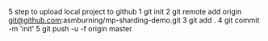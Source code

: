5 step to upload local project to github
1 git init
2 git remote add origin git@github.com:asmburning/mp-sharding-demo.git
3 git add .
4 git commit -m 'init'
5 git push -u -f origin master









